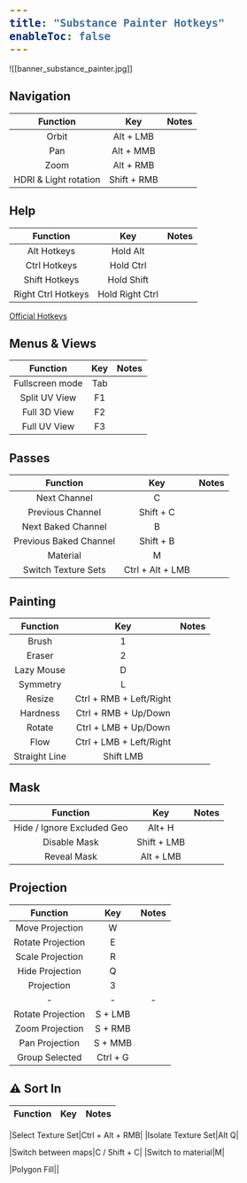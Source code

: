```yaml
---
title: "Substance Painter Hotkeys"
enableToc: false
---
```

<style>
code { color: #99E83F; background: #1E3101; font-size: 19px; font-weight: bold; font-family: Consolas, monospace, monaco; }
@media screen and (max-width: 700px) {
table { margin-left: auto; margin-right: auto; }
h2, h3 { text-align: center; }
}
</style>
![[banner_substance_painter.jpg]]

## Navigation
|Function|Key|Notes
|:-:|:-:|:-:
|Orbit|Alt + LMB|
|Pan|Alt + MMB|
|Zoom|Alt + RMB|
|HDRI & Light rotation |Shift + RMB|

## Help
|Function|Key|Notes
|:-:|:-:|:-:
|Alt Hotkeys|Hold Alt| 
|Ctrl Hotkeys|Hold Ctrl|
|Shift Hotkeys|Hold Shift|
|Right Ctrl Hotkeys|Hold Right Ctrl|

[Official Hotkeys](https://substance3d.adobe.com/documentation/spdoc/shortcuts-172818917.html)

## Menus & Views
|Function|Key|Notes
|:-:|:-:|:-:
|Fullscreen mode|Tab|
|Split UV View|F1|
|Full 3D View|F2|
|Full UV View|F3|

## Passes
|Function|Key|Notes
|:-:|:-:|:-:
|Next Channel| C
|Previous Channel| Shift + C
|Next Baked Channel| B
|Previous Baked Channel| Shift + B
|Material| M
|Switch Texture Sets|Ctrl + Alt + LMB

## Painting
|Function|Key|Notes
|:-:|:-:|:-:
|Brush|1|
|Eraser|2|
|Lazy Mouse|D|
|Symmetry|L|
|Resize|Ctrl + RMB + Left/Right|
|Hardness|Ctrl + RMB + Up/Down|
|Rotate|Ctrl + LMB + Up/Down|
|Flow|Ctrl + LMB + Left/Right|
|Straight Line|Shift LMB|

## Mask
|Function|Key|Notes
|:-:|:-:|:-:
|Hide / Ignore Excluded Geo|Alt+ H|
|Disable Mask|Shift + LMB|
|Reveal Mask|Alt + LMB|

## Projection
|Function|Key|Notes
|:-:|:-:|:-:
|Move Projection|W|
|Rotate Projection|E|
|Scale Projection|R|
|Hide Projection|Q|
|Projection|3|
|-|-|-
|Rotate Projection|S + LMB|
|Zoom Projection|S + RMB|
|Pan Projection|S + MMB|
|Group Selected|Ctrl + G|

## ⚠ Sort In
|Function|Key|Notes
|:-:|:-:|:-:



|Select Texture Set|Ctrl + Alt + RMB|
|Isolate Texture Set|Alt Q|

|Switch between maps|C / Shift + C|
|Switch to material|M|

|Polygon Fill||
